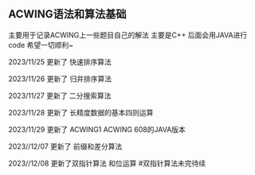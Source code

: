 ## ACWING语法和算法基础
主要用于记录ACWING上一些题目自己的解法 主要是C++ 后面会用JAVA进行code 希望一切顺利~

2023/11/25 更新了 快速排序算法 

2023/11/26 更新了 归并排序算法

2023/11/27 更新了 二分搜索算法

2023/11/28 更新了 长精度数据的基本四则运算

2023/11/29 更新了 ACWING1 ACWING 608的JAVA版本

2023//12/07 更新了 前缀和差分算法

2023//12/08 更新了双指针算法 和位运算 
#双指针算法未完待续
